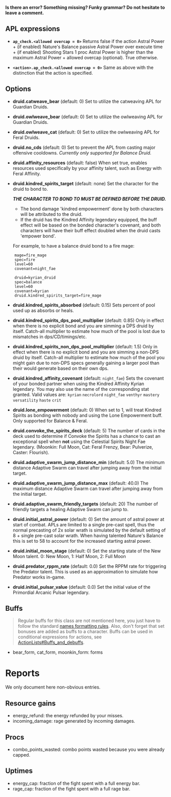 **Is there an error? Something missing? Funky grammar? Do not hesitate to leave a comment.**

## APL expressions

* **`ap_check.<allowed overcap = 0>`** Returns false if the action Astral Power + (if enabled) Nature's Balance passive Astral Power over execute time + (if enabled) Shooting Stars 1 proc Astral Power is higher than the maximum Astral Power + allowed overcap (optional). True otherwise.

* **`<action>.ap_check.<allowed overcap = 0>`** Same as above with the distinction that the action is specified.

## Options
* **druid.catweave_bear** (default: 0) Set to utilize the catweaving APL for Guardian Druids.

* **druid.owlweave_bear** (default: 0) Set to utilize the owlweaving APL for Guardian Druids.

* **druid.owlweave_cat** (default: 0) Set to utilize the owlweaving APL for Feral Druids.

* **druid.no_cds** (default: 0) Set to prevent the APL from casting major offensive cooldowns. *Currently only supported for Balance Druid.*

* **druid.affinity_resources** (default: false) When set true, enables resources used specifically by your affinity talent, such as Energy with Feral Affinity.

* **druid.kindred_spirits_target** (default: none) Set the character for the druid to bond to.

  _**THE CHARACTER TO BOND TO MUST BE DEFINED BEFORE THE DRUID.**_
  - The bond damage 'kindred empowerment' done by both characters will be attributed to the druid.
  - If the druid has the Kindred Affinity legendary equipped, the buff effect will be based on the bonded character's covenant, and both characters will have their buff effect doubled when the druid casts 'empower bond'.

  For example, to have a balance druid bond to a fire mage:
```
    mage=fire_mage
    spec=fire
    level=60
    covenant=night_fae

    druid=kyrian_druid
    spec=balance
    level=60
    covenant=kyrian
    druid.kindred_spirits_target=fire_mage
```

* **druid.kindred_spirits_absorbed** (default: 0.15) Sets percent of pool used up as absorbs or heals.

* **druid.kindred_spirits_dps_pool_multiplier** (default: 0.85) Only in effect when there is no explicit bond and you are simming a DPS druid by itself. Catch-all multiplier to estimate how much of the pool is lost due to mismatches in dps/CD/timings/etc.

* **druid.kindred_spirits_non_dps_pool_multiplier** (default: 1.5) Only in effect when there is no explicit bond and you are simming a non-DPS druid by itself. Catch-all multiplier to estimate how much of the pool you might gain due to non-DPS specs generally gaining a larger pool than their would generate based on their own dps.

* **druid.kindred_affinity_covenant** (default: `night_fae`) Sets the covenant of your bonded partner when using the Kindred Affinity Kyrian legendary. You may also use the name of the corresponding stat granted. Valid values are: `kyrian` `necrolord` `night_fae` `venthyr` `mastery` `versatility` `haste` `crit`

* **druid.lone_empowerment** (default: 0) When set to 1, will treat Kindred Spirits as bonding with nobody and using the Lone Empowerment buff. Only supported for Balance & Feral.

* **druid.convoke_the_spirits_deck** (default: 5) The number of cards in the deck used to determine if Convoke the Spirits has a chance to cast an exceptional spell when **not** using the Celestial Spirits Night Fae legendary. (Moonkin: Full Moon, Cat: Feral Frenzy, Bear: Pulverize, Caster: Flourish).

* **druid.adaptive_swarm_jump_distance_min** (default: 5.0) The minimum distance Adaptive Swarm can travel after jumping away from the initial target.

* **druid.adaptive_swarm_jump_distance_max** (default: 40.0) The maximum distance Adaptive Swarm can travel after jumping away from the initial target.

* **druid.adaptive_swarm_friendly_targets** (default: 20) The number of friendly targets a healing Adaptive Swarm can jump to.

* **druid.initial_astral_power** (default: 0) Set the amount of astral power at start of combat. APLs are limited to a single pre-cast spell, thus the normal precasting of 2x solar wrath is simulated by the default setting of 8 + single pre-cast solar wrath. When having talented Nature's Balance this is set to 58 to account for the increased starting astral power.

* **druid.initial_moon_stage** (default: 0) Set the starting state of the New Moon talent. 0: New Moon, 1: Half Moon, 2: Full Moon

* **druid.predator_rppm_rate** (default: 0.0) Set the RPPM rate for triggering the Predator talent. This is used as an approximation to simulate how Predator works in-game.

* **druid.initial_pulsar_value** (default: 0.0) Set the initial value of the Primordial Arcanic Pulsar legendary.

## Buffs
> Regular buffs for this class are not mentioned here, you just have to follow the standard [names formatting rules](TextualConfigurationInterface#Names_formatting.md). Also, don't forget that set bonuses are added as buffs to a character. Buffs can be used in conditional expressions for actions, see [ActionLists#Buffs\_and\_debuffs](ActionLists#Buffs_and_debuffs).

  * bear\_form, cat\_form, moonkin\_form: forms

# Reports
We only document here non-obvious entries.

## Resource gains
  * energy\_refund: the energy refunded by your misses.
  * incoming\_damage: rage generated by incoming damages.

## Procs
  * combo\_points\_wasted: combo points wasted because you were already capped.

## Uptimes
  * energy\_cap: fraction of the fight spent with a full energy bar.
  * rage\_cap: fraction of the fight spent with a full rage bar.